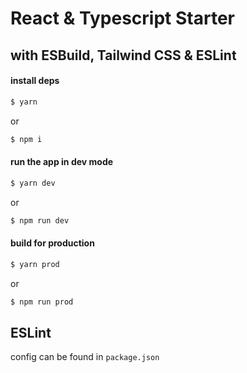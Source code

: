# React & Typescript Starter

## with ESBuild, Tailwind CSS & ESLint

#### install deps

```sh
$ yarn
```

or

```sh
$ npm i
```

#### run the app in dev mode

```sh
$ yarn dev
```

or

```sh
$ npm run dev
```

#### build for production

```sh
$ yarn prod
```

or

```sh
$ npm run prod

```

## ESLint

config can be found in `package.json`
